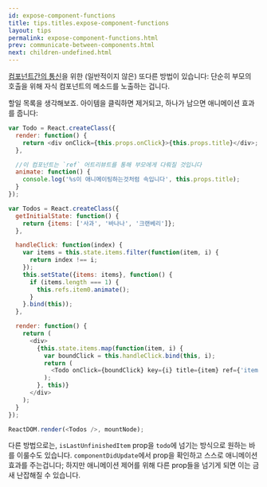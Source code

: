 ```yaml
---
id: expose-component-functions
title: tips.titles.expose-component-functions
layout: tips
permalink: expose-component-functions.html
prev: communicate-between-components.html
next: children-undefined.html
---
```


[컴포넌트간의 통신](/react/tips/communicate-between-components-ko-KR.html)을 위한 (일반적이지 않은) 또다른 방법이 있습니다: 단순히 부모의 호출을 위해 자식 컴포넌트의 메소드를 노출하는 겁니다.

할일 목록을 생각해보죠. 아이템을 클릭하면 제거되고, 하나가 남으면 애니메이션 효과를 줍니다:

```js
var Todo = React.createClass({
  render: function() {
    return <div onClick={this.props.onClick}>{this.props.title}</div>;
  },

  //이 컴포넌트는 `ref` 어트리뷰트를 통해 부모에게 다뤄질 것입니다
  animate: function() {
    console.log('%s이 애니메이팅하는것처럼 속입니다', this.props.title);
  }
});

var Todos = React.createClass({
  getInitialState: function() {
    return {items: ['사과', '바나나', '크랜베리']};
  },

  handleClick: function(index) {
    var items = this.state.items.filter(function(item, i) {
      return index !== i;
    });
    this.setState({items: items}, function() {
      if (items.length === 1) {
        this.refs.item0.animate();
      }
    }.bind(this));
  },

  render: function() {
    return (
      <div>
        {this.state.items.map(function(item, i) {
          var boundClick = this.handleClick.bind(this, i);
          return (
            <Todo onClick={boundClick} key={i} title={item} ref={'item' + i} />
          );
        }, this)}
      </div>
    );
  }
});

ReactDOM.render(<Todos />, mountNode);
```

다른 방법으로는, `isLastUnfinishedItem` prop을 `todo`에 넘기는 방식으로 원하는 바를 이룰수도 있습니다. `componentDidUpdate`에서 prop을 확인하고 스스로 애니메이션 효과를 주는겁니다; 하지만 애니메이션 제어를 위해 다른 prop들을 넘기게 되면 이는 금새 난잡해질 수 있습니다.
